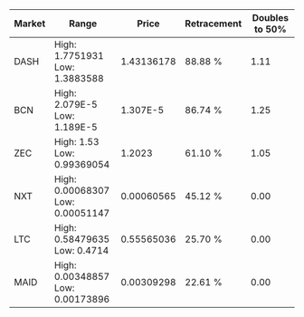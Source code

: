 | Market | Range | Price| Retracement | Doubles to 50% |
| --- | --- | --- | --- | --- |
| DASH | High: 1.7751931<br />Low: 1.3883588 | 1.43136178 | 88.88 % | 1.11 |
| BCN | High: 2.079E-5<br />Low: 1.189E-5 | 1.307E-5 | 86.74 % | 1.25 |
| ZEC | High: 1.53<br />Low: 0.99369054 | 1.2023 | 61.10 % | 1.05 |
| NXT | High: 0.00068307<br />Low: 0.00051147 | 0.00060565 | 45.12 % | 0.00 |
| LTC | High: 0.58479635<br />Low: 0.4714 | 0.55565036 | 25.70 % | 0.00 |
| MAID | High: 0.00348857<br />Low: 0.00173896 | 0.00309298 | 22.61 % | 0.00 |
